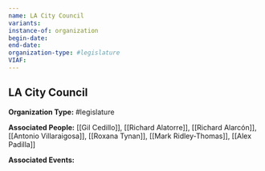 ```yaml
---
name: LA City Council
variants: 
instance-of: organization
begin-date: 
end-date: 
organization-type: #legislature
VIAF: 
---
```

## LA City Council

**Organization Type:** #legislature

**Associated People:** [[Gil Cedillo]], [[Richard Alatorre]], [[Richard Alarcón]], [[Antonio Villaraigosa]], [[Roxana Tynan]], [[Mark Ridley-Thomas]], [[Alex Padilla]]

**Associated Events:** 